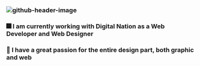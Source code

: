### ![github-header-image](https://github.com/JohnGeo123/JohnGeo123/assets/122558205/cd40e4ac-9331-4a19-afef-8405743c9064)
### :fireworks: I am currently working with Digital Nation as a Web Developer and Web Designer
### :firecracker: I have a great passion for the entire design part, both graphic and web

